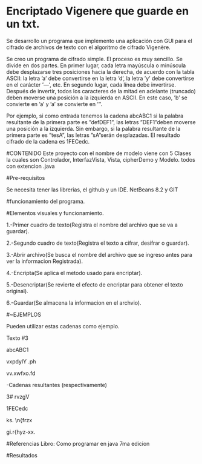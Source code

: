 # Encriptado Vigenere que guarde en un txt.

Se desarrollo un programa que implemento una aplicación con GUI para el cifrado de archivos de texto con el algoritmo de cifrado Vigenère.

Se creo un programa de cifrado simple. El proceso es muy sencillo. Se divide en dos partes. En primer lugar, cada letra mayúscula o minúscula debe desplazarse tres posiciones hacia la derecha, de acuerdo con la tabla ASCII: la letra ’a’ debe convertirse en la letra ’d’, la letra ’y’ debe convertirse en el carácter ’—’, etc. En segundo lugar, cada línea debe invertirse. Después de invertir, todos los caracteres de la mitad en adelante (truncado) deben moverse una posición a la izquierda en ASCII. En este caso, ’b’ se convierte en ’a’ y ’a’ se convierte en ’‘’.

Por ejemplo, si como entrada tenemos la cadena abcABC1 si la palabra resultante de la primera parte es ”defDEF1”, las letras ”DEF1”deben moverse una posición a la izquierda. Sin embargo, si la palabra resultante de la primera parte es ”tesA”, las letras ”sA”serán desplazadas. El resultado cifrado de la cadena es 1FECedc.

#CONTENIDO
Este proyecto con el nombre de modelo viene con 5 Clases la cuales son Controlador, InterfazVista, Vista, cipherDemo y Modelo. todos con extencion .java

#Pre-requisitos

Se necesita tener las librerias, el github y un IDE. NetBeans 8.2 y GIT

#funcionamiento del programa.


#Elementos visuales y funcionamiento.

1.-Primer cuadro de texto(Registra el nombre del archivo que se va a guardar).

2.-Segundo cuadro de texto(Registra el texto a cifrar, desifrar o guardar).

3.-Abrir archivo(Se busca el nombre del archivo que se ingreso antes para ver la informacion Registrada).

4.-Encripta(Se aplica el metodo usado para encriptar).

5.-Desencriptar(Se revierte el efecto de encriptar para obtener el texto original).

6.-Guardar(Se almacena la informacion en el archvio).

#~EJEMPLOS

Pueden utilizar estas cadenas como ejemplo.

Texto #3

abcABC1

vxpdylY .ph

vv.xwfxo.fd

-Cadenas resultantes (respectivamente)

3# rvzgV

1FECedc

ks. \n{frzx

gi.r{hyz-xx.

#Referencias
Libro: Como programar en java 7ma edicion

#Resultados
